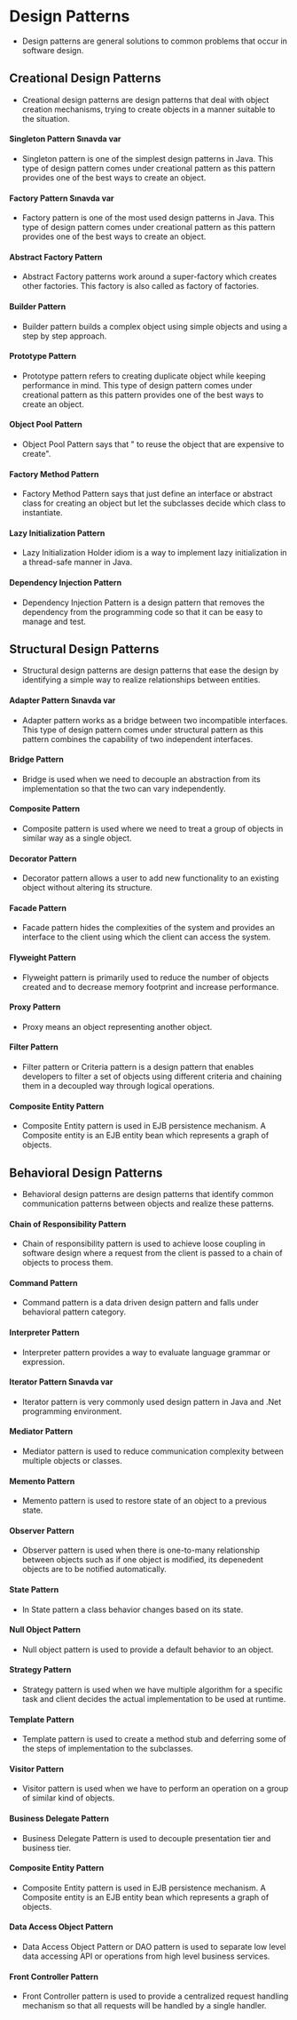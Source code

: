 # Design Patterns

- Design patterns are general solutions to common problems that occur in software design.

## Creational Design Patterns

- Creational design patterns are design patterns that deal with object creation mechanisms, trying to create objects in a manner suitable to the situation.

#### Singleton Pattern Sınavda var

- Singleton pattern is one of the simplest design patterns in Java. This type of design pattern comes under creational pattern as this pattern provides one of the best ways to create an object.

#### Factory Pattern Sınavda var

- Factory pattern is one of the most used design patterns in Java. This type of design pattern comes under creational pattern as this pattern provides one of the best ways to create an object.

#### Abstract Factory Pattern

- Abstract Factory patterns work around a super-factory which creates other factories. This factory is also called as factory of factories.

#### Builder Pattern

- Builder pattern builds a complex object using simple objects and using a step by step approach.

#### Prototype Pattern

- Prototype pattern refers to creating duplicate object while keeping performance in mind. This type of design pattern comes under creational pattern as this pattern provides one of the best ways to create an object.

#### Object Pool Pattern

- Object Pool Pattern says that " to reuse the object that are expensive to create".

#### Factory Method Pattern

- Factory Method Pattern says that just define an interface or abstract class for creating an object but let the subclasses decide which class to instantiate.

#### Lazy Initialization Pattern

- Lazy Initialization Holder idiom is a way to implement lazy initialization in a thread-safe manner in Java.

#### Dependency Injection Pattern

- Dependency Injection Pattern is a design pattern that removes the dependency from the programming code so that it can be easy to manage and test.

## Structural Design Patterns

- Structural design patterns are design patterns that ease the design by identifying a simple way to realize relationships between entities.

#### Adapter Pattern Sınavda var

- Adapter pattern works as a bridge between two incompatible interfaces. This type of design pattern comes under structural pattern as this pattern combines the capability of two independent interfaces.

#### Bridge Pattern

- Bridge is used when we need to decouple an abstraction from its implementation so that the two can vary independently.

#### Composite Pattern

- Composite pattern is used where we need to treat a group of objects in similar way as a single object.

#### Decorator Pattern

- Decorator pattern allows a user to add new functionality to an existing object without altering its structure.

#### Facade Pattern

- Facade pattern hides the complexities of the system and provides an interface to the client using which the client can access the system.

#### Flyweight Pattern

- Flyweight pattern is primarily used to reduce the number of objects created and to decrease memory footprint and increase performance.

#### Proxy Pattern

- Proxy means an object representing another object.

#### Filter Pattern

- Filter pattern or Criteria pattern is a design pattern that enables developers to filter a set of objects using different criteria and chaining them in a decoupled way through logical operations.

#### Composite Entity Pattern

- Composite Entity pattern is used in EJB persistence mechanism. A Composite entity is an EJB entity bean which represents a graph of objects.

## Behavioral Design Patterns

- Behavioral design patterns are design patterns that identify common communication patterns between objects and realize these patterns.

#### Chain of Responsibility Pattern

- Chain of responsibility pattern is used to achieve loose coupling in software design where a request from the client is passed to a chain of objects to process them.

#### Command Pattern

- Command pattern is a data driven design pattern and falls under behavioral pattern category.

#### Interpreter Pattern

- Interpreter pattern provides a way to evaluate language grammar or expression.

#### Iterator Pattern Sınavda var

- Iterator pattern is very commonly used design pattern in Java and .Net programming environment.

#### Mediator Pattern

- Mediator pattern is used to reduce communication complexity between multiple objects or classes.

#### Memento Pattern

- Memento pattern is used to restore state of an object to a previous state.

#### Observer Pattern

- Observer pattern is used when there is one-to-many relationship between objects such as if one object is modified, its depenedent objects are to be notified automatically.

#### State Pattern

- In State pattern a class behavior changes based on its state.

#### Null Object Pattern

- Null object pattern is used to provide a default behavior to an object.

#### Strategy Pattern

- Strategy pattern is used when we have multiple algorithm for a specific task and client decides the actual implementation to be used at runtime.

#### Template Pattern

- Template pattern is used to create a method stub and deferring some of the steps of implementation to the subclasses.

#### Visitor Pattern

- Visitor pattern is used when we have to perform an operation on a group of similar kind of objects.

#### Business Delegate Pattern

- Business Delegate Pattern is used to decouple presentation tier and business tier.

#### Composite Entity Pattern

- Composite Entity pattern is used in EJB persistence mechanism. A Composite entity is an EJB entity bean which represents a graph of objects.

#### Data Access Object Pattern

- Data Access Object Pattern or DAO pattern is used to separate low level data accessing API or operations from high level business services.

#### Front Controller Pattern

- Front Controller pattern is used to provide a centralized request handling mechanism so that all requests will be handled by a single handler.
